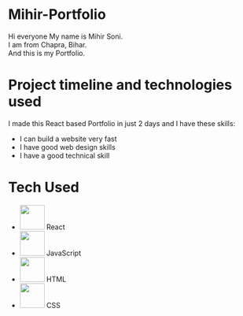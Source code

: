 # Mihir-Portfolio
Hi everyone My name is Mihir Soni.<br/>
I am from Chapra, Bihar.<br/>
And this is my Portfolio.

# Project timeline and technologies used
I made this React based Portfolio in just 2 days
and I have these skills:
<ul>
  <li>I can build a website very fast</li>
  <li>I have good web design skills</li>
  <li>I have a good technical skill</li>
</ul>

# Tech Used
<ul>
  <li><img width=50px src='https://cdn1.iconfinder.com/data/icons/programing-development-8/24/react_logo-512.png'/> React</li>
  <li><img width=50px src='https://upload.wikimedia.org/wikipedia/commons/6/6a/JavaScript-logo.png'/> JavaScript</li>
  <li><img width=50px src='https://static.vecteezy.com/system/resources/previews/012/697/299/original/stylized-3d-html-logo-design-free-png.png'/> HTML</li>
  <li><img width=50px src='https://encrypted-tbn0.gstatic.com/images?q=tbn:ANd9GcR_hJvFrNrGNfNkD4RNZEMdSiIgCnA2mPW4WQ&usqp=CAU'/> CSS</li>
</ul>

